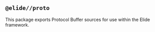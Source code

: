 
## `@elide//proto`

This package exports Protocol Buffer sources for use within the Elide framework.

